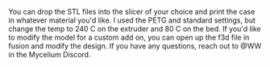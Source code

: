 You can drop the STL files into the slicer of your choice and print the case in whatever material you'd like. I used the PETG and standard settings, but change the temp to 240 C on the extruder and 80 C on the bed. If you'd like to modify the model for a custom add on, you can open up the f3d file in fusion and modify the design. If you have any questions, reach out to @WW in the Mycelium Discord.

